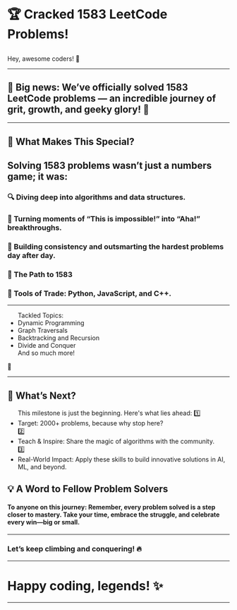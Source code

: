 <h1>🏆 Cracked 1583 LeetCode Problems!</h1>
<h2></h2>Hey, awesome coders! 👋</h2>
<hr>
<h2>🌟 Big news: We’ve officially solved 1583 LeetCode problems — an incredible journey of grit, growth, and geeky glory! 🚀</h2>
<hr>
<h2>🎉 What Makes This Special?</h2>
<h2>Solving <b>1583 problems</b> wasn’t just a numbers game; it was:</h2>
<h3>🔍 Diving deep into algorithms and data structures.</h3>
<h3>🤔 Turning moments of “This is impossible!” into “Aha!” breakthroughs.</h3>
<h3>💪 Building consistency and outsmarting the hardest problems day after day.</h3>
<h3>📜 The Path to 1583</h3>
<h3>🔧 Tools of Trade: Python, JavaScript, and C++.</h3>
<hr>
<ul>
  Tackled Topics:
  <li>Dynamic Programming</li>
  <li>Graph Traversals</li>
  <li>Backtracking and Recursion</li>
  <li>Divide and Conquer</li>
  And so much more!
</ul>🧠 
<hr>
<h2>🚀 What’s Next?</h2>
<ul>
  This milestone is just the beginning. Here's what lies ahead:
  1️⃣<li>Target: 2000+ problems, because why stop here?</li>
  2️⃣<li>Teach & Inspire: Share the magic of algorithms with the community.</li>
  3️⃣<li>Real-World Impact: Apply these skills to build innovative solutions in AI, ML, and beyond.</li>
</ul>
<h2>💡 A Word to Fellow Problem Solvers</h2>
<h4>To anyone on this journey: Remember, every problem solved is a step closer to mastery. Take your time, embrace the struggle, and celebrate every win—big or small.</h4>
<hr>
<h3>Let’s keep climbing and conquering! 🔥</h3>
<hr>
<h1>Happy coding, legends! ✨</h1>
<hr>

